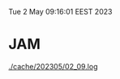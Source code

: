 Tue  2 May 09:16:01 EEST 2023
# JAM
<a href='./cache/202305/02_09.log'>./cache/202305/02_09.log</a>
